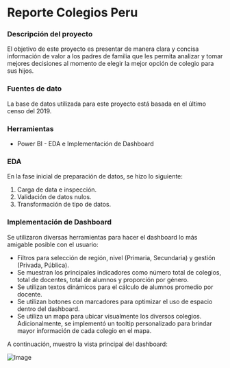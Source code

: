 # Reporte Colegios Peru

### Descripción del proyecto

El objetivo de este proyecto es presentar de manera clara y concisa información de valor a los padres de familia que les permita analizar y tomar mejores decisiones al momento de elegir la mejor opción de colegio para sus hijos.

### Fuentes de dato

La base de datos utilizada para este proyecto está basada en el último censo del 2019.

### Herramientas

- Power BI - EDA e Implementación de Dashboard

### EDA

En la fase inicial de preparación de datos, se hizo lo siguiente:
1. Carga de data e inspección.
2. Validación de datos nulos.
3. Transformación de tipo de datos.

### Implementación de Dashboard

Se utilizaron diversas herramientas para hacer el dashboard lo más amigable posible con el usuario:

- Filtros para selección de región, nivel (Primaria, Secundaria) y gestión (Privada, Pública).
- Se muestran los principales indicadores como número total de colegios, total de docentes, total de alumnos y proporción por género.
- Se utilizan textos dinámicos para el cálculo de alumnos promedio por docente.
- Se utilizan botones con marcadores para optimizar el uso de espacio dentro del dashboard.
- Se utiliza un mapa para ubicar visualmente los diversos colegios. Adicionalmente, se implementó un tooltip personalizado para brindar mayor información de cada colegio en el mapa.

A continuación, muestro la vista principal del dashboard:

![Image](https://github.com/user-attachments/assets/58f637c9-fda3-465f-ae2b-64a5bd02c9fa)
